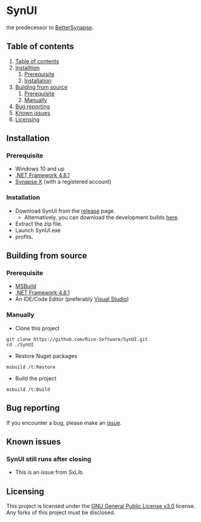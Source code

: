 # SynUI
the predecessor to [BetterSynapse](https://github.com/rice-cracker-2234/BetterSynapse).

<a name=""></a>
## Table of contents 
1. [Table of contents](#table-of-contents)
2. [Installtion](#installation)
	1. [Prerequisite](#prerequisite)
	2. [Installation](#installation-1)
3. [Building from source](#building-from-source)
	1. [Prerequisite](#prerequisite-1)
	2. [Manually](#manually)
4. [Bug reporting](#bug-reporting)
5. [Known issues](#known-issues)
6. [Licensing](#licensing)

## Installation 
### Prerequisite 
- Windows 10 and up
- [.NET Framework 4.8.1](https://dotnet.microsoft.com/en-us/download/dotnet-framework/net481)
- [Synapse X](https://x.synapse.to) (with a registered account)

### Installation 
- Download SynUI from the [release](https://github.com/Rice-Software/SynUI/releases) page.
  - Alternatively, you can download the development builds [here](https://github.com/Rice-Software/SynUI/actions).
- Extract the zip file.
- Launch SynUI.exe
- profits.

## Building from source 
### Prerequisite 
- [MSBuild]()
- [.NET Framework 4.8.1](https://dotnet.microsoft.com/en-us/download/dotnet-framework/net481)
- An IDE/Code Editor (preferably [Visual Studio](https://visualstudio.microsoft.com/))

### Manually 
- Clone this project
```
git clone https://github.com/Rice-Software/SynUI.git
cd ./SynUI
```

- Restore Nuget packages
```
msbuild /t:Restore
```

- Build the project
```
msbuild /t:Build
```

## Bug reporting 
If you encounter a bug, please make an [issue](https://github.com/Rice-Software/SynUI/issues).

## Known issues 
### SynUI still runs after closing
- This is an issue from SxLib.

## Licensing 
This project is licensed under the [GNU General Public License v3.0](https://choosealicense.com/licenses/gpl-3.0/) license. Any forks of this project must be disclosed.
